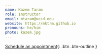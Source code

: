 ```yaml
---
name: Kazem Taram
role: Instructor
email: mtaram@ucsd.edu
website: https://mktrm.github.io
pronouns: he/him
photo: kazem.jpg
---
```


[Schedule an appointment](https://calendar.google.com/calendar/u/0/selfsched?sstoken=UU55NGJ1Sm1MUkhvfGRlZmF1bHR8MjM4MDY0Y2NmMjNkYzk1ZWMyNWE1YWMxNGI3NmYyNDM){: .btn .btn-outline }

